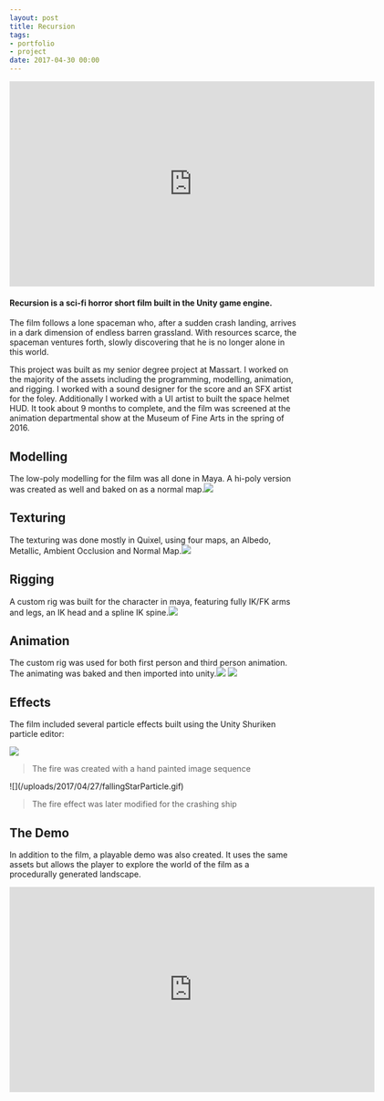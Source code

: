 ```yaml
---
layout: post
title: Recursion
tags:
- portfolio
- project
date: 2017-04-30 00:00
---
```



<iframe src="https://player.vimeo.com/video/166597799" width="640" height="360" frameborder="0" webkitallowfullscreen="" mozallowfullscreen="" allowfullscreen=""></iframe>


#### Recursion is a sci-fi horror short film built in the Unity game engine.
<!--more-->




The film follows a lone spaceman who, after a sudden crash landing, arrives in a dark dimension of endless barren grassland. With resources scarce, the spaceman ventures forth, slowly discovering that he is no longer alone in this world.


This project was built as my senior degree project at Massart. I worked on the majority of the assets including the programming, modelling, animation, and rigging. I worked with a sound designer for the score and an SFX artist for the foley. Additionally I worked with a UI artist to built the space helmet HUD. It took about 9 months to complete, and the film was screened at the animation departmental show at the Museum of Fine Arts in the spring of 2016.


## Modelling


The low-poly modelling for the film was all done in Maya. A hi-poly version was created as well and baked on as a normal map.![](/uploads/2017/04/27/SpacemanModel.gif)


## Texturing


The texturing was done mostly in Quixel, using four maps, an Albedo, Metallic, Ambient Occlusion and Normal Map.![](/uploads/2017/04/27/SpacemanTexture.gif)


## Rigging


A custom rig was built for the character in maya, featuring fully IK/FK arms and legs, an IK head and a spline IK spine.![](/uploads/2017/04/27/SpineRig.gif)


## Animation


The custom rig was used for both first person and third person animation. The animating was baked and then imported into unity.![](/uploads/2017/04/27/FPSAnimation.gif)
![](/uploads/2017/04/27/3rdPersonAnimation.gif)


## Effects


The film included several particle effects built using the Unity Shuriken particle editor:

![](/uploads/2017/04/27/fireParticle.gif)

<blockquote>The fire was created with a hand painted image sequence&nbsp;</blockquote>![](/uploads/2017/04/27/fallingStarParticle.gif)

<blockquote>The fire effect was later modified for the crashing ship</blockquote>


## The Demo


In addition to the film, a playable demo was also created. It uses the same assets but allows the player to explore the world of the film as a procedurally generated landscape.


<iframe src="https://player.vimeo.com/video/167960016" width="640" height="360" frameborder="0" webkitallowfullscreen="" mozallowfullscreen="" allowfullscreen=""></iframe>

